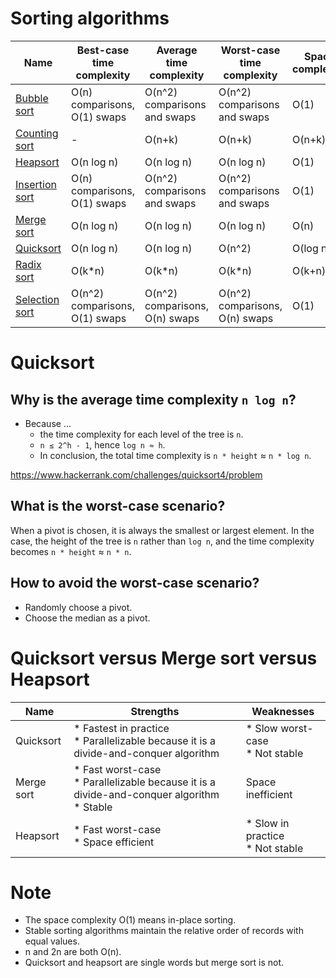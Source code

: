 # Sorting algorithms
Name|Best-case time complexity|Average time complexity|Worst-case time complexity|Space complexity|Stable?
--|--|--|--|--|--
[Bubble sort](https://en.wikipedia.org/wiki/Bubble_sort)|O(n) comparisons, O(1) swaps|O(n^2) comparisons and swaps|O(n^2) comparisons and swaps|O(1)|Yes
[Counting sort](https://en.wikipedia.org/wiki/Counting_sort)|-|O(n+k)|O(n+k)|O(n+k)|Yes
[Heapsort](https://en.wikipedia.org/wiki/Heapsort)|O(n log n)|O(n log n)|O(n log n)|O(1)|No
[Insertion sort](https://en.wikipedia.org/wiki/Insertion_sort)|O(n) comparisons, O(1) swaps|O(n^2) comparisons and swaps|O(n^2) comparisons and swaps|O(1)|Yes
[Merge sort](https://en.wikipedia.org/wiki/Mergesort)|O(n log n)|O(n log n)|O(n log n)|O(n)|Yes
[Quicksort](https://en.wikipedia.org/wiki/Quicksort)|O(n log n)|O(n log n)|O(n^2)|O(log n)|No
[Radix sort](https://en.wikipedia.org/wiki/Radix_sort)|O(k*n)|O(k*n)|O(k*n)|O(k+n)|Yes
[Selection sort](https://en.wikipedia.org/wiki/Selection_sort)|O(n^2) comparisons, O(1) swaps|O(n^2) comparisons, O(n) swaps|O(n^2) comparisons, O(n) swaps|O(1)|No

# Quicksort
## Why is the average time complexity `n log n`?
* Because ...
  * the time complexity for each level of the tree is `n`.
  * `n ≤ 2^h - 1`, hence `log n ≈ h`.
  * In conclusion, the total time complexity is `n * height` ≈ `n * log n`.

https://www.hackerrank.com/challenges/quicksort4/problem

## What is the worst-case scenario?
When a pivot is chosen, it is always the smallest or largest element. In the case, the height of the tree is `n` rather than `log n`, and the time complexity becomes `n * height` ≈ `n * n`.

## How to avoid the worst-case scenario?
* Randomly choose a pivot.
* Choose the median as a pivot.

# Quicksort versus Merge sort versus Heapsort
Name|Strengths|Weaknesses
---|---|---
Quicksort|* Fastest in practice<br>* Parallelizable because it is a divide-and-conquer algorithm|* Slow worst-case<br>* Not stable
Merge sort|* Fast worst-case<br>* Parallelizable because it is a divide-and-conquer algorithm<br>* Stable|Space inefficient
Heapsort|* Fast worst-case<br> * Space efficient|* Slow in practice<br>* Not stable

# Note
* The space complexity O(1) means in-place sorting.
* Stable sorting algorithms maintain the relative order of records with equal values.
* n and 2n are both O(n).
* Quicksort and heapsort are single words but merge sort is not.
